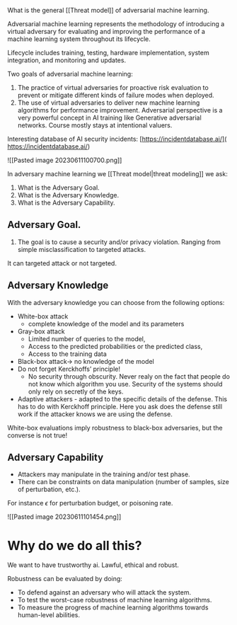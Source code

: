 
What is the general [[Threat model]] of adversarial machine learning. 

Adversarial machine learning represents the methodology of introducing a virtual adversary for evaluating and improving the performance of a machine learning system throughout its lifecycle.

Lifecycle includes training, testing, hardware implementation, system integration, and monitoring and updates.

Two goals of adversarial machine learning:
1. The practice of virtual adversaries for proactive risk evaluation to prevent or mitigate different kinds of failure modes when deployed.
2. The use of virtual adversaries to deliver new machine learning algorithms for performance improvement. Adversarial perspective is a very powerful concept in AI training like Generative adversarial networks.  Course mostly stays at intentional valuers. 

Interesting database of AI security incidents: [https://incidentdatabase.ai/]( https://incidentdatabase.ai/) 

![[Pasted image 20230611100700.png]]

In adversary machine learning we [[Threat model|threat modeling]] we ask:
1. What is the Adversary Goal.
2. What is the Adversary Knowledge.
3. What is the Adversary Capability.

## Adversary Goal.
 1. The goal is to cause a security and/or privacy violation.  Ranging from simple misclassification to targeted attacks.

It can targeted attack or not targeted. 

## Adversary Knowledge
With the adversary knowledge you can choose from the following options: 

- White-box attack
	-  complete knowledge of the model and its parameters
- Gray-box attack 
	- Limited number of queries to the model,
	- Access to the predicted probabilities or the predicted class,
	- Access to the training data
- Black-box attack→ no knowledge of the model
- Do not forget Kerckhoffs’ principle!
	- No security through obscurity. Never realy on the fact that people do not know which algorithm  you use. Security of the systems should only rely on secretly of the keys.
- Adaptive attackers - adapted to the specific details of the defense. This has to do with Kerckhoff principle. Here you ask does the defense still work if the attacker knows we are using the defense.

White-box evaluations imply robustness to black-box adversaries, but the converse is not true!


## Adversary Capability

- Attackers may manipulate in the training and/or test phase.
- There can be constraints on data manipulation (number of samples, size of perturbation, etc.).

For instance $\epsilon$ for perturbation budget, or poisoning rate. 

![[Pasted image 20230611101454.png]]


# Why do we do all this?

We want to have trustworthy ai. Lawful, ethical and robust. 

Robustness can be evaluated by doing:

- To defend against an adversary who will attack the system.
- To test the worst-case robustness of machine learning algorithms.
- To measure the progress of machine learning algorithms towards human-level abilities.